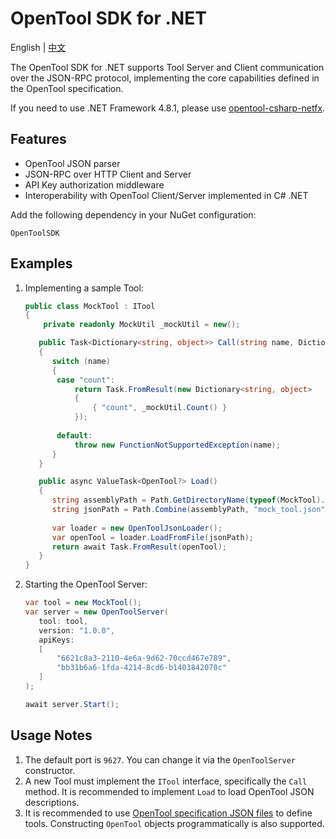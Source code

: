 # OpenTool SDK for .NET

English | [中文](README-zh_CN.md)

The OpenTool SDK for .NET supports Tool Server and Client communication over the JSON-RPC protocol, implementing the core capabilities defined in the OpenTool specification.

If you need to use .NET Framework 4.8.1, please use [opentool-csharp-netfx](http://github.com/opentool-hub/opentool-csharp-netfx).

## Features

* OpenTool JSON parser
* JSON-RPC over HTTP Client and Server
* API Key authorization middleware
* Interoperability with OpenTool Client/Server implemented in C# .NET

Add the following dependency in your NuGet configuration:

```
OpenToolSDK
```

## Examples

1. Implementing a sample Tool:

   ```csharp
   public class MockTool : ITool
   {
       private readonly MockUtil _mockUtil = new();
   
      public Task<Dictionary<string, object>> Call(string name, Dictionary<string, object> arguments)
      {
         switch (name)
         {
          case "count":
              return Task.FromResult(new Dictionary<string, object>
              {
                  { "count", _mockUtil.Count() }
              });
         
          default:
              throw new FunctionNotSupportedException(name);
         }
      }
   
      public async ValueTask<OpenTool?> Load()
      {
         string assemblyPath = Path.GetDirectoryName(typeof(MockTool).Assembly.Location)!;
         string jsonPath = Path.Combine(assemblyPath, "mock_tool.json");
         
         var loader = new OpenToolJsonLoader();
         var openTool = loader.LoadFromFile(jsonPath);
         return await Task.FromResult(openTool);
      }
   }
   ```

2. Starting the OpenTool Server:

   ```csharp
   var tool = new MockTool();
   var server = new OpenToolServer(
      tool: tool,
      version: "1.0.0",
      apiKeys:
      [
          "6621c8a3-2110-4e6a-9d62-70ccd467e789",
          "bb31b6a6-1fda-4214-8cd6-b1403842070c"
      ]
   );
   
   await server.Start();
   ```

## Usage Notes

1. The default port is `9627`. You can change it via the `OpenToolServer` constructor.
2. A new Tool must implement the `ITool` interface, specifically the `Call` method. It is recommended to implement `Load` to load OpenTool JSON descriptions.
3. It is recommended to use [OpenTool specification JSON files](https://github.com/opentool-hub/opentool-spec) to define tools. Constructing `OpenTool` objects programmatically is also supported.
